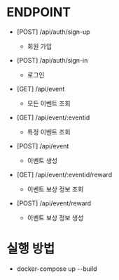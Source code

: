 # ENDPOINT

-   [POST] /api/auth/sign-up
    -   회원 가입
-   [POST] /api/auth/sign-in

    -   로그인

-   [GET] /api/event

    -   모든 이벤트 조회

-   [GET] /api/event/:eventid

    -   특정 이벤트 조회

-   [POST] /api/event

    -   이벤트 생성

-   [GET] /api/event/:eventid/reward

    -   이벤트 보상 정보 조회

-   [POST] /api/event/reward
    -   이벤트 보상 정보 생성

# 실행 방법

-   docker-compose up --build
